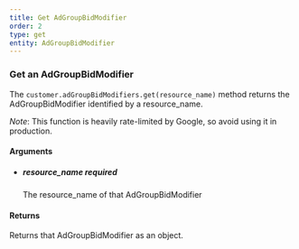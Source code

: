 ```yaml
---
title: Get AdGroupBidModifier 
order: 2
type: get
entity: AdGroupBidModifier 
---
```


### Get an AdGroupBidModifier 

The `customer.adGroupBidModifiers.get(resource_name)` method returns the AdGroupBidModifier identified by a resource_name. 

_Note_: This function is heavily rate-limited by Google, so avoid using it in production.


#### Arguments

- 	##### resource_name _required_
	The resource_name of that AdGroupBidModifier


#### Returns

Returns that AdGroupBidModifier as an object.
